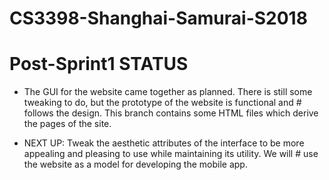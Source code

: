 # CS3398-Shanghai-Samurai-S2018

# Post-Sprint1 STATUS

  - The GUI for the website came together as planned. There is still some tweaking to do, but the prototype of the website is functional       and # follows the design. This branch contains some HTML files which derive the pages of the site.

  - NEXT UP: Tweak the aesthetic attributes of the interface to be more appealing and pleasing to use while maintaining its utility. We       will # use the website as a model for developing the mobile app.
